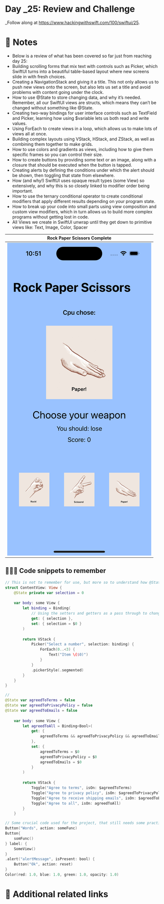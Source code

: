 # Day _25: Review and Challenge


_Follow along at https://www.hackingwithswift.com/100/swiftui/25.

# 📒 Notes
- Below is a review of what has been covered so far just from reaching day 25:
- Building scrolling forms that mix text with controls such as Picker, which SwiftUI turns into a beautiful table-based layout where new screens slide in with fresh choices.
- Creating a NavigationStack and giving it a title. This not only allows us to push new views onto the screen, but also lets us set a title and avoid problems with content going under the clock.
- How to use @State to store changing data, and why it’s needed. Remember, all our SwiftUI views are structs, which means they can’t be changed without something like @State.
- Creating two-way bindings for user interface controls such as TextField and Picker, learning how using $variable lets us both read and write values.
- Using ForEach to create views in a loop, which allows us to make lots of views all at once.
- Building complex layouts using VStack, HStack, and ZStack, as well as combining them together to make grids.
- How to use colors and gradients as views, including how to give them specific frames so you can control their size.
- How to create buttons by providing some text or an image, along with a closure that should be executed when the button is tapped.
- Creating alerts by defining the conditions under which the alert should be shown, then toggling that state from elsewhere.
- How (and why!) SwiftUI uses opaque result types (some View) so extensively, and why this is so closely linked to modifier order being important.
- How to use the ternary conditional operator to create conditional modifiers that apply different results depending on your program state.
- How to break up your code into small parts using view composition and custom view modifiers, which in turn allows us to build more complex programs without getting lost in code.
- All Views we create in SwiftUI unwrap until they get down to primitive views like: Text, Image, Color, Spacer

Rock Paper Scissors Complete            |
:-------------------------:|
![](../day-025/RockPaperScissors.png)  |


## 👨🏾‍💻 Code snippets to remember

```swift
// This is not to remember for use, but more so to understand how @State works
struct ContentView: View {
    @State private var selection = 0

    var body: some View {
        let binding = Binding(
            // Using the setters and getters as a pass through to change the values from the methods the variable is bound to
            get: { selection },
            set: { selection = $0 }
        )

        return VStack {
            Picker("Select a number", selection: binding) {
                ForEach(0..<3) {
                    Text("Item \($0)")
                }
            }
            .pickerStyle(.segmented)
        }
    }
}
```

```swift
// 
@State var agreedToTerms = false
@State var agreedToPrivacyPolicy = false
@State var agreedToEmails = false

    var body: some View {
        let agreedToAll = Binding<Bool>(
            get: {
                agreedToTerms && agreedToPrivacyPolicy && agreedToEmails
            },
            set: {
                agreedToTerms = $0
                agreedToPrivacyPolicy = $0
                agreedToEmails = $0
            }
        )
        
        return VStack {
            Toggle("Agree to terms", isOn: $agreedToTerms)
            Toggle("Agree to privacy policy", isOn: $agreedToPrivacyPolicy)
            Toggle("Agree to receive shipping emails", isOn: $agreedToEmails)
            Toggle("Agree to all", isOn: agreedToAll)
        }
    }
```

```swift
// Some crucial code used for the project, that still needs some practice for me
Button("Words", action: someFunc)
Button{ 
    somFunc()
} label: {
    SomeView()
}
.alert("alertMessage", isPresent: bool) {
    Button("Ok", action: reset)
}
Color(red: 1.0, blue: 1.0, green: 1.0, opacity: 1.0)
```

# 🔗 Additional related links
